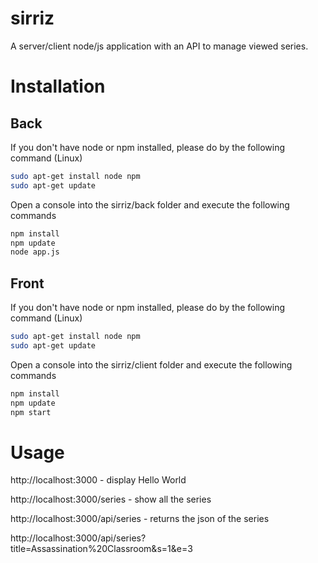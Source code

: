 # sirriz
A server/client node/js application with an API to manage viewed series.



# Installation

## Back

If you don't have node or npm installed, please do by the following command (Linux)

```bash
sudo apt-get install node npm 
sudo apt-get update
```



Open a console into the sirriz/back folder and execute the following commands 

```bash
npm install
npm update
node app.js
```

## Front

If you don't have node or npm installed, please do by the following command (Linux)

```bash
sudo apt-get install node npm 
sudo apt-get update
```



Open a console into the sirriz/client folder and execute the following commands 

```bash
npm install
npm update
npm start
```



# Usage

http://localhost:3000 - display Hello World

http://localhost:3000/series - show all the series

http://localhost:3000/api/series - returns the json of the series

http://localhost:3000/api/series?title=Assassination%20Classroom&s=1&e=3